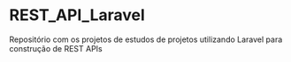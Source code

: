 # REST_API_Laravel
Repositório com os projetos de estudos de projetos utilizando Laravel para construção de REST APIs
